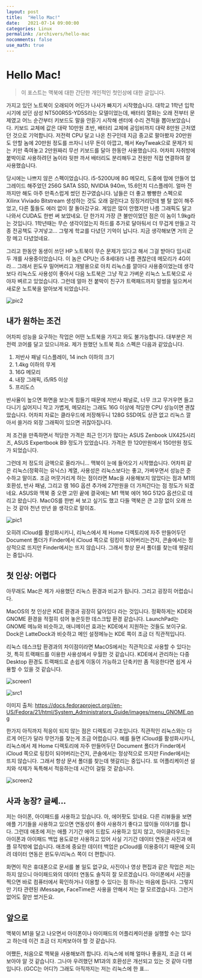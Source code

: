 ```yaml
---
layout: post
title:  "Hello Mac!"
date:   2021-07-14 09:00:00
categories: Linux
permalink: /archivers/hello-mac
nocomments: false
use_math: true 
---
```


# Hello Mac!

> 이 포스트는 맥북에 대한 간단한 개인적인 첫인상에 대한 글입니다.

가지고 있던 노트북이 오래되어 어딘가 나사가 빠지기 시작했습니다. 대학교 1학년 입학 시기에 샀던 삼성 NT500R5S-YD5S라는 모델이었는데, 배터리 열화는 오래 전부터 문제였고 어느 순간부터 키보드도 말을 안듣기 시작해 센터에 수리 견적을 뽑아보았습니다. 키보드 교체에 값은 대략 10만원 초반, 배터리 교체에 공임비까지 대략 8만원 근처였던 것으로 기억합니다. 저전력 CPU 달고 나온 친구인데 지금 중고로 팔아봤자 20만원도 안할 놈에 20만원 정도를 쓰자니 너무 돈이 아깝고, 해서 KeyTweak으로 문제가 되는 키만 죽여놓고 2만원짜리 무선 키보드를 달아 한동안 사용했습니다. 어차피 자취방에 붙박이로 사용하려던 놈이라 뒷판 까서 배터리도 분리해두고 전원만 직접 연결하여 잘 사용했습니다.

<!--more-->

당시에는 나쁘지 않은 스펙이었습니다. i5-5200U에 8G 메모리, 도중에 맘에 안들어 업그레이드 해주었던 256G SATA SSD, NVIDIA 940m, 15.6인치 디스플레이. 얼마 전까지만 해도 아주 만족스럽게 썼던 친구였습니다. 남들은 더 좋고 빵빵한 스펙으로 Xilinx Viviado Bitstream 생성하는 것도 오래 걸린다고 징징거리던데 별 탈 없이 해주었고, 다른 툴들도 에러 없이 잘 돌아갔구요. 게임은 많이 안했지만 나름 그래픽도 달고나와서 CUDA도 한번 써 보았네요. 단 한가지 가장 큰 불만이었던 점은 이 놈이 1.9kg라는 것입니다. 1학년때는 무슨 생각이었는지 하드를 추가로 달아둬서 더 무겁게 만들고 각종 전공책도 구겨넣고... 그렇게 학교를 다녔던 기억이 납니다. 지금 생각해보면 거의 군장 메고 다녔었네요.

그리고 한동안 동생이 쓰던 HP 노트북이 무슨 문제가 있다고 해서 그걸 받아다 임시로 두 개를 사용중이었습니다. 이 놈은 CPU는 i5 8세대라 나름 괜찮은데 메모리가 4G이라... 그래서 윈도우 밀어버리고 개발용으로 아치 리눅스를 깔아다 사용중이었는데 생각보다 리눅스도 사용성이 좋아서 다음 노트북은 그냥 작고 가벼운 리눅스 노트북으로 사야자 벼르고 있었습니다. 그런데 얼마 전 붙박이 친구가 트랙패드까지 말썽을 일으켜서 새로운 노트북을 알아보게 되었습니다.

![pic2](/assets/posts/2021-07-14-hello-mac/pic-2.jpeg)


## 내가 원하는 조건

어차피 성능을 요구하는 작업은 어떤 노트북을 가지고 와도 불가능합니다. 대부분은 저전력 코어를 달고 있으니까요. 제가 원했던 노트북 최소 스펙은 다음과 같았습니다.

1. 저반사 패널 디스플레이, 14 inch 이하의 크기
2. 1.4kg 이하의 무게
3. 16G 메모리
4. 내장 그래픽, i5/R5 이상
5. 프리도스

반사율이 높으면 화면을 보는게 힘들기 때문에 저반사 패널로, 너무 크고 무거우면 들고 다니기 싫어지니 작고 가볍게, 메모리는 그래도 16G 이상에 적당한 CPU 성능이면 괜찮았습니다. 어차피 자료는 클라우드에 저장해두니 128G SSD여도 상관 없고 리눅스 깔아서 쓸거라 외장 그래픽이 있으면 귀찮아집니다.

저 조건을 만족하면서 적당한 가격은 최근 인기가 많다는 ASUS Zenbook UX425시리즈, ASUS Expertbook B9 정도가 있었습니다. 가격은 한 120만원에서 150만원 정도가 되었습니다. 

그런데 저 정도의 금액으로 올라가니... 맥북이 눈에 들어오기 시작했습니다. 어차피 같은 리눅스(정확히는 유닉스) 계열, 사용성은 리눅스보다는 좋고, 가벼우면서 성능은 준수하고 말이죠. 조금 머뭇거리게 하는 점이라면 Mac을 사용해보지 않았다는 점과 M1의 호환성, 반사 패널, 그리고 램 16G 옵션 추가에 27만원을 더 가져간다는 점 정도가 되겠네요. ASUS와 맥북 중 오랜 고민 끝에 결국에는 M1 맥북 에어 16G 512G 옵션으로 데리고 왔습니다. MacOS를 한번 써 보고 싶기도 했고 다들 맥북은 큰 고장 없이 오래 쓰는 것 같아 천년 만년 쓸 생각으로 말이죠. 

![pic1](/assets/posts/2021-07-14-hello-mac/pic-1.jpeg)

오히려 iCloud를 활성화시키니, 리눅스에서 제 Home 디렉토리에 자주 만들어두던 Document 폴더가 Finder에서 iCloud 쪽으로 링킹이 되어버리는건지, 콘솔에서는 정상적으로 뜨지만 Finder에서는 뜨지 않습니다. 그래서 항상 문서 폴더를 찾는데 헷갈리는 중입니다. 


## 첫 인상: 어렵다

아무래도 Mac은 제가 사용했던 리눅스 환경과 비교가 됩니다. 그리고 굉장히 어렵습니다.

MacOS의 첫 인상은 KDE 환경과 굉장히 닮아있다 라는 것입니다. 정확하게는 KDE와 GNOME 환경을 적절히 섞어 놓은듯한 데스크탑 환경 같습니다. LaunchPad는 GNOME 메뉴와 비슷하고, 애니메이션 효과는 KDE에서 지원하는 것들도 보이구요. Dock은 LatteDock과 비슷하고 메인 설정메뉴는 KDE 쪽이 조금 더 직관적입니다. 

리눅스 데스크탑 환경과의 차이점이라면 MacOS에서는 직관적으로 사용할 수 있다는 것, 특히 트랙패드를 이용한 사용성에서 우월한 것 같습니다. KDE에서 관리하는 다중 Desktop 환경도 트랙패드로 손쉽게 이동이 가능하고 단축키만 좀 적응한다면 쉽게 사용할 수 있을 것 같습니다.

![screen1](../assets/posts/2021-07-14-hello-mac/screen1.png)

![src1](https://docs.fedoraproject.org//en-US/Fedora/21/html/System_Administrators_Guide/images/menu_GNOME.png)

이미지 출처: https://docs.fedoraproject.org//en-US/Fedora/21/html/System_Administrators_Guide/images/menu_GNOME.png

한가지 아직까지 적응이 되지 않는 점은 디렉토리 구조입니다. 직관적인 리눅스와는 다르게 어딘가 달라 무언가를 찾는게 조금 어렵습니다. 예를 들면 iCloud를 활성화시키니, 리눅스에서 제 Home 디렉토리에 자주 만들어두던 Document 폴더가 Finder에서 iCloud 쪽으로 링킹이 되어버리는건지, 콘솔에서는 정상적으로 뜨지만 Finder에서는 뜨지 않습니다. 그래서 항상 문서 폴더를 찾는데 헷갈리는 중입니다. 또 어플리케이션 설치와 삭제가 독특해서 적응하는데 시간이 걸릴 것 같습니다.

![screen2](../assets/posts/2021-07-14-hello-mac/screen2.png)


## 사과 농장? 글쎄...

저는 아이폰, 아이패드를 사용하고 있습니다. 아, 에어팟도 있네요. 다른 리뷰들을 보면 애플 기기들을 사용하고 있으면 연동성이 좋아 사용하기 좋다고 많이들 이야기를 합니다. 그런데 애초에 저는 애플 기기간 에어 드랍도 사용하고 있지 않고, 아이클라우드는 아이폰과 아이패드 백업 용도로만 사용하고 있어 사실 기기간 데이터 연동은 사진과 애플 뮤직밖에 없습니다. 애초에 중요한 데이터 백업은 pCloud를 이용중이기 때문에 오히려 데이터 연동은 윈도우/리눅스 쪽이 더 편합니다. 

화면이 작은 휴대폰으로 문서를 볼 일도 없구요, 사진이나 영상 편집과 같은 작업은 저는 하지 않으니 아이패드와의 데이터 연동도 솔직히 잘 모르겠습니다. 아이폰에서 사진을 찍으면 바로 컴퓨터에서 확인하거나 이용할 수 있다는 점 하나는 마음에 듭니다. 그렇지만 기타 관련된 iMessage, FaceTime은 사용을 안해서 저는 잘 모르겠습니다. 그런거 없어도 잘만 썼거든요.


## 앞으로

맥북이 M1을 달고 나오면서 아이폰이나 아이패드의 어플리케이션을 실행할 수는 있다고 하는데 이건 조금 더 지켜보아야 할 것 같습니다. 

어쨌든, 처음으로 맥북을 사용해보려 합니다. 리눅스에 비해 얼마나 좋을지, 조금 더 써 보아야 알 것 같습니다. 그나마 우려했던 M1과의 호환성은 개선되고 있는 것 같아 다행입니다. (GCC는 어디?) 그래도 아직까지는 저는 리눅스에 한 표...

